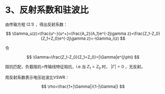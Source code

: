 # 3、反射系数和驻波比

<font size=2>

由传输方程 $(2.1)$ ，得出反射系数：

$$
\Gamma_u(z)=\frac{u^-}{u^+}=\frac{A_2}{A_1}e^{-2j\gamma z}=\frac{Z_1-Z_0}{Z_1+Z_0}e^{-2j\gamma z}=-\Gamma_i(z)
$$

令

$$
\Gamma=\frac{Z_1-Z_0}{Z_1+Z_0}=|\Gamma|e^{j\phi}
$$

阻抗匹配，负载阻抗=传输线特征阻抗，i.e.当 $Z_1=Z_0$ 时， $|\Gamma|=0$ ，无反射。

用反射系数表示电压驻波比VSWR：
 
$$
\rho=\frac{1+|\Gamma|}{1-|\Gamma|}
$$

</font>